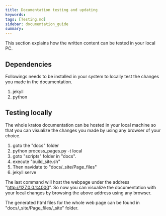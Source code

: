 ```yaml
---
title: Documentation testing and updating
keywords:
tags: [Testing.md]
sidebar: documentation_guide
summary:
---
```



This section explains how the written content can be tested in your local PC.

## Dependencies

Followings needs to be installed in your system to locally test the changes you made in the documentation.

1. jekyll
2. python

## Testing locally

The whole kratos documentation can be hosted in your local machine so that you can visualize the changes you made by using any browser of your choice.

1. goto the "docs" folder
2. python process_pages.py -t local
3. goto "scripts" folder in "docs".
4. execute "build_site.sh"
5. Then navidate to "docs/_site/Page_files"
6. jekyll serve

The last command will host the webpage under the address "http://127.0.0.1:4000". So now you can visualize the documentation with your local changes by browsing the above address using any browser.

The generated html files for the whole web page can be found in "docs/_site/Page_files/_site" folder.
